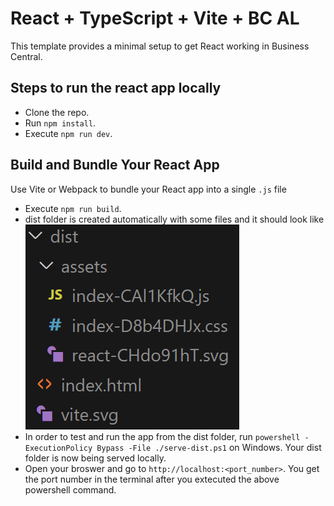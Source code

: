 # React + TypeScript + Vite + BC AL

This template provides a minimal setup to get React working in Business Central.



## Steps to run the react app locally

- Clone the repo.
- Run `npm install`.
- Execute `npm run dev`.


## Build and Bundle Your React App
Use Vite or Webpack to bundle your React app into a single `.js` file

- Execute `npm run build`.
- dist folder is created automatically with some files and it should look like
![alt text](image.png)
- In order to test and run the app from the dist folder, run `powershell -ExecutionPolicy Bypass -File ./serve-dist.ps1` on Windows. Your dist folder is now being served locally.
- Open your broswer and go to `http://localhost:<port_number>`. You get the port number in the terminal after you extecuted the above powershell command.
